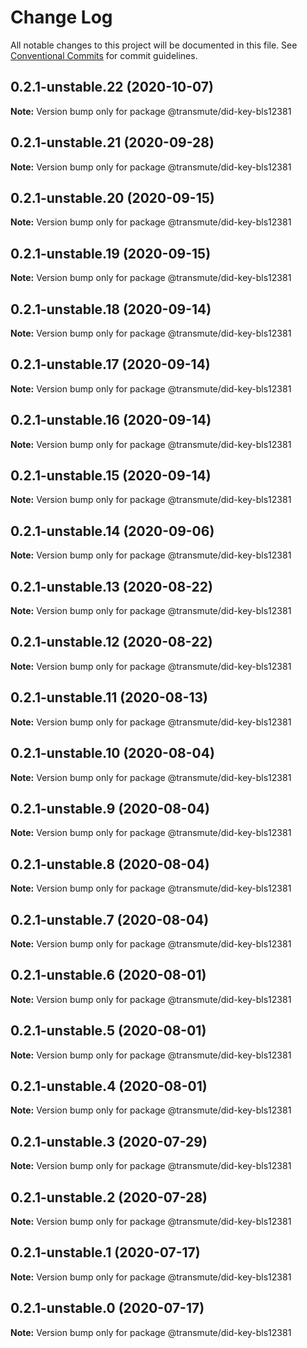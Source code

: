 # Change Log

All notable changes to this project will be documented in this file.
See [Conventional Commits](https://conventionalcommits.org) for commit guidelines.

## 0.2.1-unstable.22 (2020-10-07)

**Note:** Version bump only for package @transmute/did-key-bls12381





## 0.2.1-unstable.21 (2020-09-28)

**Note:** Version bump only for package @transmute/did-key-bls12381





## 0.2.1-unstable.20 (2020-09-15)

**Note:** Version bump only for package @transmute/did-key-bls12381





## 0.2.1-unstable.19 (2020-09-15)

**Note:** Version bump only for package @transmute/did-key-bls12381





## 0.2.1-unstable.18 (2020-09-14)

**Note:** Version bump only for package @transmute/did-key-bls12381





## 0.2.1-unstable.17 (2020-09-14)

**Note:** Version bump only for package @transmute/did-key-bls12381





## 0.2.1-unstable.16 (2020-09-14)

**Note:** Version bump only for package @transmute/did-key-bls12381





## 0.2.1-unstable.15 (2020-09-14)

**Note:** Version bump only for package @transmute/did-key-bls12381





## 0.2.1-unstable.14 (2020-09-06)

**Note:** Version bump only for package @transmute/did-key-bls12381





## 0.2.1-unstable.13 (2020-08-22)

**Note:** Version bump only for package @transmute/did-key-bls12381





## 0.2.1-unstable.12 (2020-08-22)

**Note:** Version bump only for package @transmute/did-key-bls12381





## 0.2.1-unstable.11 (2020-08-13)

**Note:** Version bump only for package @transmute/did-key-bls12381





## 0.2.1-unstable.10 (2020-08-04)

**Note:** Version bump only for package @transmute/did-key-bls12381





## 0.2.1-unstable.9 (2020-08-04)

**Note:** Version bump only for package @transmute/did-key-bls12381





## 0.2.1-unstable.8 (2020-08-04)

**Note:** Version bump only for package @transmute/did-key-bls12381





## 0.2.1-unstable.7 (2020-08-04)

**Note:** Version bump only for package @transmute/did-key-bls12381





## 0.2.1-unstable.6 (2020-08-01)

**Note:** Version bump only for package @transmute/did-key-bls12381





## 0.2.1-unstable.5 (2020-08-01)

**Note:** Version bump only for package @transmute/did-key-bls12381





## 0.2.1-unstable.4 (2020-08-01)

**Note:** Version bump only for package @transmute/did-key-bls12381





## 0.2.1-unstable.3 (2020-07-29)

**Note:** Version bump only for package @transmute/did-key-bls12381





## 0.2.1-unstable.2 (2020-07-28)

**Note:** Version bump only for package @transmute/did-key-bls12381





## 0.2.1-unstable.1 (2020-07-17)

**Note:** Version bump only for package @transmute/did-key-bls12381





## 0.2.1-unstable.0 (2020-07-17)

**Note:** Version bump only for package @transmute/did-key-bls12381
